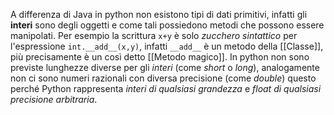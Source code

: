 A differenza di Java in python non esistono tipi di dati primitivi, infatti gli __interi__ sono degli oggetti e come tali possiedono metodi che possono essere manipolati.
Per esempio la scrittura `x+y` è solo _zucchero sintattico_ per l'espressione `int.__add__(x,y)`, infatti `__add__` è un metodo della [[Classe]], più precisamente è un così detto [[Metodo magico]].
In python non sono previste lunghezze diverse per gli _interi_ (come _short_ o _long_), analogamente non ci sono numeri razionali con diversa precisione (come _double_) questo perché Python rappresenta _interi di qualsiasi grandezza_ e _float di qualsiasi precisione arbitraria_.